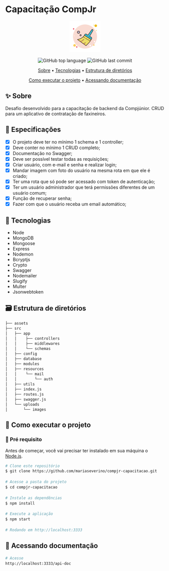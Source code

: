 # Capacitação CompJr

<div align="center">
<a target="_blank" href="https://icons8.com/icon/116707/vassoura"><img alt="livro" src="./assets/vassoura.png" ></a>

</div>

<div align="center">
  <p>
    <img alt="GitHub top language" src="https://img.shields.io/github/languages/top/mariaseverino/compjr-capacitacao?color=39C2D8&logoColor=39C2D8&style=for-the-badge">
    <img alt="GitHub last commit" src="https://img.shields.io/github/last-commit/mariaseverino/compjr-capacitacao?color=39C2D8&logoColor=39C2D8&style=for-the-badge">
  </p>
</div>

<p align="center">
 <a href="#Sobre">Sobre</a> •
 <a href="#Tecnologias">Tecnologias</a> •
 <a href="#Estrutura de Diretorios">Estrutura de diretórios</a>
</p>

<p align="center">
 <a href="#Como executar o projeto">Como executar o projeto</a> •
 <a href="#Como executar o projeto">Acessando documentação</a>

</p>

## ✨ Sobre

Desafio desenvolvido para a capacitação de backend da Compjúnior. CRUD para um aplicativo de contratação de faxineiros.

## 📌 Especificações

-   [x] O projeto deve ter no mínimo 1 schema e 1 controller;
-   [x] Deve conter no mínimo 1 CRUD completo;
-   [x] Documentação no Swagger;
-   [x] Deve ser possível testar todas as requisições;
-   [x] Criar usuário, com e-mail e senha e realizar login;
-   [x] Mandar imagem com foto do usuário na mesma rota em que ele é criado;
-   [x] Ter uma rota que só pode ser acessado com token de autenticação;
-   [x] Ter um usuário administrador que terá permissões diferentes de um usuário comum;
-   [x] Função de recuperar senha;
-   [x] Fazer com que o usuário receba um email automático;

## 🚀 Tecnologias

-   Node
-   MongoDB
-   Mongoose
-   Express
-   Nodemon
-   Bcryptjs
-   Crypto
-   Swagger
-   Nodemailer
-   Slugify
-   Multer
-   Jsonwebtoken

## 🗃️ Estrutura de diretórios

```
├── assets
├── src
│   ├── app
│   │    ├── controllers
│   │    ├── middlewares
│   │    └── schemas
│   ├── config
│   ├── database
│   ├── modules
│   ├── resources
│   │    └── mail
│   │        └── auth
│   ├── utils
│   ├── index.js
│   ├── routes.js
│   ├── swagger.js
│   └── uploads
│       └── images
```

## 🤔 Como executar o projeto

### 🚨 Pré requisito

Antes de começar, você vai precisar ter instalado em sua máquina o [Node.js](https://nodejs.org/).

```bash
# Clone este repositório
$ git clone https://github.com/mariaseverino/compjr-capacitacao.git

# Acesse a pasta do projeto
$ cd compjr-capacitacao

# Instale as dependências
$ npm install

# Execute a aplicação
$ npm start

# Rodando em http://localhost:3333
```

## 📝 Acessando documentação

```bash
# Acesse
http://localhost:3333/api-doc
```
